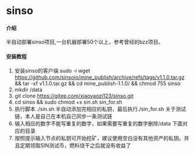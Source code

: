 # sinso

#### 介绍
半自动部署sinso项目,一台机器部署50个以上，参考曾经的bzz项目。

#### 安装教程

1.  安装sinso的客户端
    sudo -i
    wget https://github.com/sinsoio/mine_publish/archive/refs/tags/v1.1.0.tar.gz
    &&    tar -xf v1.1.0.tar.gz
    &&    cd mine_publish-1.1.0/ 
    && chmod 755 sinso  
2.  mkdir /data 
3.  git clone https://gitee.com/xiaoyaozi123/sinso.git
4.  cd sinso && sudo chmod +x sin.sh sin_for.sh
5.  执行脚本 ./sin.sh
    半自动添加完相应的私钥，最后执行./sin_for.sh 关于测试链，本人是自己在本机自己同步一条测试链
6.  输入相应的数字不能写重复的数字，如果需要写重复的数字删除/data 下面对应的目录
7.  按照提示输入节点的私钥可开始挖矿，建议使用空白没有其他资产的私钥。并且定期领取SIN测试币，燃料烧干之后就没有收益了

